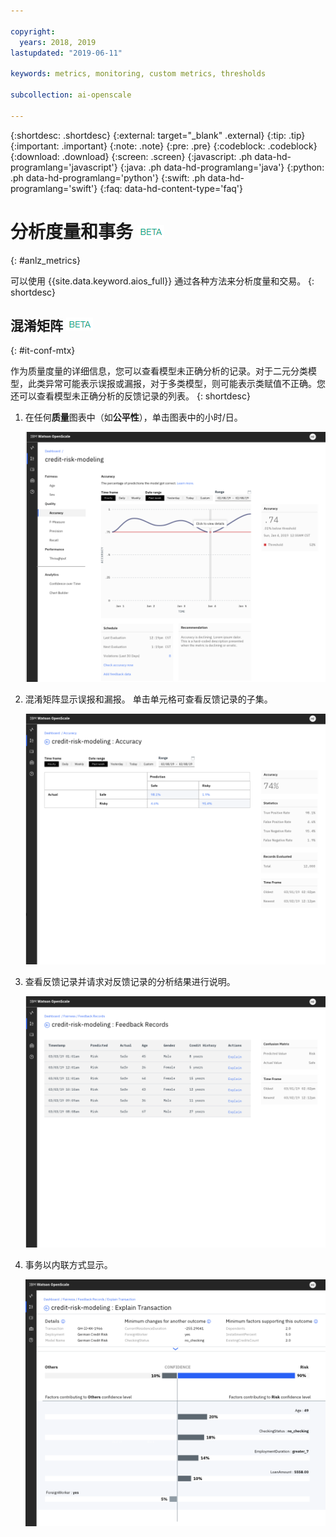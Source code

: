 ```yaml
---

copyright:
  years: 2018, 2019
lastupdated: "2019-06-11"

keywords: metrics, monitoring, custom metrics, thresholds

subcollection: ai-openscale

---
```


{:shortdesc: .shortdesc}
{:external: target="_blank" .external}
{:tip: .tip}
{:important: .important}
{:note: .note}
{:pre: .pre}
{:codeblock: .codeblock}
{:download: .download}
{:screen: .screen}
{:javascript: .ph data-hd-programlang='javascript'}
{:java: .ph data-hd-programlang='java'}
{:python: .ph data-hd-programlang='python'}
{:swift: .ph data-hd-programlang='swift'}
{:faq: data-hd-content-type='faq'}

# 分析度量和事务 ![beta 标签](images/beta.png)
{: #anlz_metrics}

可以使用 {{site.data.keyword.aios_full}} 通过各种方法来分析度量和交易。
{: shortdesc}

## 混淆矩阵 ![beta 标签](images/beta.png)
{: #it-conf-mtx}

作为质量度量的详细信息，您可以查看模型未正确分析的记录。对于二元分类模型，此类异常可能表示误报或漏报，对于多类模型，则可能表示类赋值不正确。您还可以查看模型未正确分析的反馈记录的列表。
{: shortdesc}

1. 在任何**质量**图表中（如**公平性**），单击图表中的小时/日。
    
    ![事务列表 - 有偏差](images/Confusion_Matrix_040819.004.png)

1. 混淆矩阵显示误报和漏报。 单击单元格可查看反馈记录的子集。

    ![事务列表 - 有偏差](images/Confusion_Matrix_040819.005.png)

1. 查看反馈记录并请求对反馈记录的分析结果进行说明。

    ![事务列表 - 有偏差](images/Confusion_Matrix_040819.006.png)

1. 事务以内联方式显示。

    ![事务列表 - 有偏差](images/Confusion_Matrix_040819.007.png)


